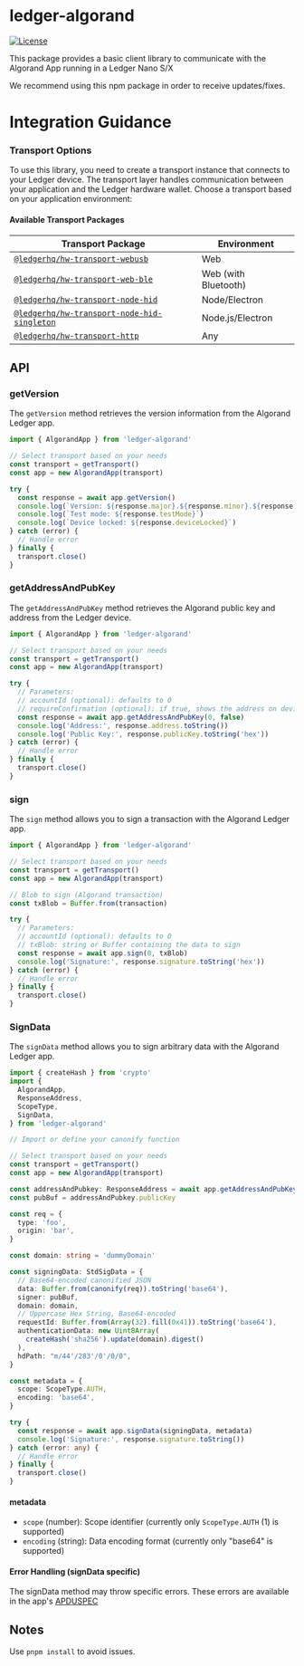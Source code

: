 # ledger-algorand

[![License](https://img.shields.io/badge/License-Apache%202.0-blue.svg)](https://opensource.org/licenses/Apache-2.0)

This package provides a basic client library to communicate with the Algorand App running in a Ledger Nano S/X

We recommend using this npm package in order to receive updates/fixes.

# Integration Guidance

### Transport Options

To use this library, you need to create a transport instance that connects to your Ledger device. The transport layer handles communication between your application and the Ledger hardware wallet. Choose a transport based on your application environment:

#### Available Transport Packages

| Transport Package                                                                                                      | Environment          |
| ---------------------------------------------------------------------------------------------------------------------- | -------------------- |
| [`@ledgerhq/hw-transport-webusb`](https://www.npmjs.com/package/@ledgerhq/hw-transport-webusb)                         | Web                  |
| [`@ledgerhq/hw-transport-web-ble`](https://www.npmjs.com/package/@ledgerhq/hw-transport-web-ble)                       | Web (with Bluetooth) |
| [`@ledgerhq/hw-transport-node-hid`](https://www.npmjs.com/package/@ledgerhq/hw-transport-node-hid)                     | Node/Electron        |
| [`@ledgerhq/hw-transport-node-hid-singleton`](https://www.npmjs.com/package/@ledgerhq/hw-transport-node-hid-singleton) | Node.js/Electron     |
| [`@ledgerhq/hw-transport-http`](https://www.npmjs.com/package/@ledgerhq/hw-transport-http)                             | Any                  |

## API

### getVersion

The `getVersion` method retrieves the version information from the Algorand Ledger app.

```typescript
import { AlgorandApp } from 'ledger-algorand'

// Select transport based on your needs
const transport = getTransport()
const app = new AlgorandApp(transport)

try {
  const response = await app.getVersion()
  console.log(`Version: ${response.major}.${response.minor}.${response.patch}`)
  console.log(`Test mode: ${response.testMode}`)
  console.log(`Device locked: ${response.deviceLocked}`)
} catch (error) {
  // Handle error
} finally {
  transport.close()
}
```

### getAddressAndPubKey

The `getAddressAndPubKey` method retrieves the Algorand public key and address from the Ledger device.

```typescript
import { AlgorandApp } from 'ledger-algorand'

// Select transport based on your needs
const transport = getTransport()
const app = new AlgorandApp(transport)

try {
  // Parameters:
  // accountId (optional): defaults to 0
  // requireConfirmation (optional): if true, shows the address on device for verification
  const response = await app.getAddressAndPubKey(0, false)
  console.log('Address:', response.address.toString())
  console.log('Public Key:', response.publicKey.toString('hex'))
} catch (error) {
  // Handle error
} finally {
  transport.close()
}
```

### sign

The `sign` method allows you to sign a transaction with the Algorand Ledger app.

```typescript
import { AlgorandApp } from 'ledger-algorand'

// Select transport based on your needs
const transport = getTransport()
const app = new AlgorandApp(transport)

// Blob to sign (Algorand transaction)
const txBlob = Buffer.from(transaction)

try {
  // Parameters:
  // accountId (optional): defaults to 0
  // txBlob: string or Buffer containing the data to sign
  const response = await app.sign(0, txBlob)
  console.log('Signature:', response.signature.toString('hex'))
} catch (error) {
  // Handle error
} finally {
  transport.close()
}
```

### SignData

The `signData` method allows you to sign arbitrary data with the Algorand Ledger app.

```typescript
import { createHash } from 'crypto'
import {
  AlgorandApp,
  ResponseAddress,
  ScopeType,
  SignData,
} from 'ledger-algorand'

// Import or define your canonify function

// Select transport based on your needs
const transport = getTransport()
const app = new AlgorandApp(transport)

const addressAndPubkey: ResponseAddress = await app.getAddressAndPubKey()
const pubBuf = addressAndPubkey.publicKey

const req = {
  type: 'foo',
  origin: 'bar',
}

const domain: string = 'dummyDomain'

const signingData: StdSigData = {
  // Base64-encoded canonified JSON
  data: Buffer.from(canonify(req)).toString('base64'),
  signer: pubBuf,
  domain: domain,
  // Uppercase Hex String, Base64-encoded
  requestId: Buffer.from(Array(32).fill(0x41)).toString('base64'),
  authenticationData: new Uint8Array(
    createHash('sha256').update(domain).digest()
  ),
  hdPath: "m/44'/283'/0'/0/0",
}

const metadata = {
  scope: ScopeType.AUTH,
  encoding: 'base64',
}

try {
  const response = await app.signData(signingData, metadata)
  console.log('Signature:', response.signature.toString())
} catch (error: any) {
  // Handle error
} finally {
  transport.close()
}
```

#### metadata

- `scope` (number): Scope identifier (currently only `ScopeType.AUTH` (1) is supported)
- `encoding` (string): Data encoding format (currently only "base64" is supported)

#### Error Handling (signData specific)

The signData method may throw specific errors. These errors are available in the app's [APDUSPEC](https://github.com/Zondax/ledger-algorand/blob/main/docs/APDUSPEC.md#arbitrary-sign-return-codes)

## Notes

Use `pnpm install` to avoid issues.
